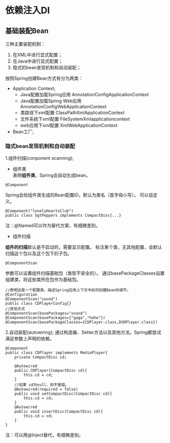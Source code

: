 # 依赖注入DI
## 基础装配Bean
三种主要装配机制：
1. 在XML中进行显式配置；
2. 在Java中进行显式配置；
3. 隐式的bean发现机制和自动装配；

按照Spring创建Bean方式有分为两类：
- Application Context;
    - Java配置加载Spring应用 AnnotationConfigApplicationContext
    - Java配置加载Spring Web应用 AnnotationConfigWebApplicationContext   
    - 类路径下xml配置 ClassPathXmlApplicationContext   
    - 文件系统下xml配置 FileSystemXmlapplicationcontext
    - web应用下xml配置 XmlWebApplicationContext
- Bean工厂;

### 隐式bean发现机制和自动装配
1.组件扫描(conponent scanning);


- 组件类 <br>
表明**组件类**，Spring会自动生成bean。

```
@Component
```

Spring会给组件类生成的Bean配置ID，默认为类名（首字母小写）。
可以自定义。

```
@Component("lonelyHeartsClub")
public class SgtPeppers implements CompactDisc{...}
```

注：@Named可以作为替代方案，有细微差别。

- 组件扫描 <br>

**组件的扫描**默认是不启动的，需要显示配置。
标注某个类，无其他配置，会默认扫描这个包以及这个包下的子包。

```
@ComponentScan
```

参数可以设置组件扫描基础包（类型不安全的）。
通过basePackageClasses设置组建类，将这些类所在包作为基础包。

```
//表明这是一个配置类，描述Spring应用上下文中如何创建Bean的细节。
@Configuration
@ComponentScan("sound")
public class CDPlayerConfig{}
//其他方式
@ComponentScan(basePackages="sound")
@ComponentScan(basePackages={"gaga","hehe"})
@ComponentScan(basePackageClasses={CDPlayer.class,DVDPlayer.class})
```

2.自动装配(autowiring);
通过构造器、Setter方法以及其他方法。Spring都尝试满足参数上声明的依赖。

```
@Component
public class CDPlayer implements MediaPlayer{
    private CompactDisc cd;
    
    @Autowired
    public CDPlayer(CompactDisc cd){
        this.cd = cd;
    }
    //如果 cd为null，则不报错。
    @Autowired(required = false)
    public void setCompactDisc(CompactDisc cd){
        this.cd = cd;
    }
    @Autowired
    public void insertDisc(CompactDisc cd){
        this.cd = cd;
    }
}
```

注：可以用@Inject替代，有细微差别。




